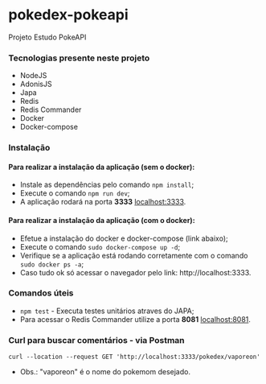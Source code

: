 # pokedex-pokeapi
Projeto Estudo PokeAPI

### Tecnologias presente neste projeto
  - NodeJS
  - AdonisJS
  - Japa
  - Redis
  - Redis Commander
  - Docker
  - Docker-compose

### Instalação

#### Para realizar a instalação da aplicação (sem o docker):
 - Instale as dependências pelo comando `npm install`;
 - Execute o comando `npm run dev`;
 - A aplicação rodará na porta **3333** [localhost:3333](http://localhost:3333).
 
#### Para realizar a instalação da aplicação (com o docker):
 - Efetue a instalação do docker e docker-compose (link abaixo);
 - Execute o comando `sudo docker-compose up -d`;
 - Verifique se a aplicação está rodando corretamente com o comando `sudo docker ps -a`;
 - Caso tudo ok só acessar o navegador pelo link: http://localhost:3333.

### Comandos úteis
 - `npm test` - Executa testes unitários atraves do JAPA;
 - Para acessar o Redis Commander utilize a porta **8081** [localhost:8081](http://localhost:8081).

 ### Curl para buscar comentários - via Postman
```curl --location --request GET 'http://localhost:3333/pokedex/vaporeon'```
 - Obs.: "vaporeon" é o nome do pokemom desejado. 
